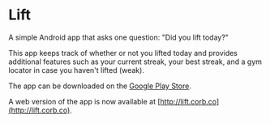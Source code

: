 Lift
====

A simple Android app that asks one question: "Did you lift today?"

This app keeps track of whether or not you lifted today and provides additional features such as your current streak, your best streak, and a gym locator in case you haven't lifted (weak).

The app can be downloaded on the [Google Play Store](https://play.google.com/store/apps/details?id=co.corb.dylt).

A web version of the app is now available at [http://lift.corb.co](http://lift.corb.co).
